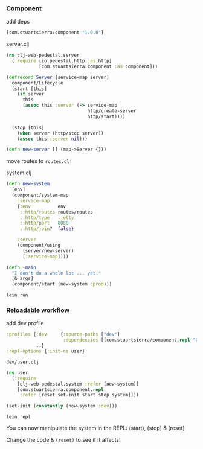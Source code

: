 ### Component

add deps
```clj
[com.stuartsierra/component "1.0.0"]
```

server.clj
```clj
(ns clj-web-pedestal.server
  (:require [io.pedestal.http :as http]
            [com.stuartsierra.component :as component]))

(defrecord Server [service-map server]
  component/Lifecycle
  (start [this]
    (if server
      this
      (assoc this :server (-> service-map
                              http/create-server
                              http/start))))

  (stop [this]
    (when server (http/stop server))
    (assoc this :server nil)))

(defn new-server [] (map->Server {}))
```

move routes to `routes.clj`

system.clj
```clj
(defn new-system
  [env]
  (component/system-map
    :service-map
    {:env          env
     ::http/routes routes/routes
     ::http/type   :jetty
     ::http/port   8080
     ::http/join?  false}

    :server
    (component/using
      (server/new-server)
      [:service-map])))

(defn -main
  "I don't do a whole lot ... yet."
  [& args]
  (component/start (new-system :prod)))
```

`lein run`

### Reloadable workflow

add dev profile
```clj
:profiles {:dev     {:source-paths ["dev"]
                     :dependencies [[com.stuartsierra/component.repl "0.2.0"]]}
           ..}
:repl-options {:init-ns user}
```

`dev/user.clj`
```clj
(ns user
  (:require
    [clj-web-pedestal.system :refer [new-system]]
    [com.stuartsierra.component.repl
     :refer [reset set-init start stop system]]))

(set-init (constantly (new-system :dev)))
```

`lein repl`
 
You can now manipulate the system in the REPL: (start), (stop) & (reset)

Change the code & `(reset)` to see if it affects!
